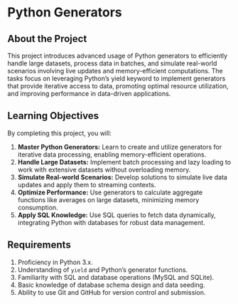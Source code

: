# Python Generators

## About the Project

This project introduces advanced usage of Python generators to efficiently handle large datasets, process data in batches, and simulate real-world scenarios involving live updates and memory-efficient computations. The tasks focus on leveraging Python’s yield keyword to implement generators that provide iterative access to data, promoting optimal resource utilization, and improving performance in data-driven applications.

## Learning Objectives

By completing this project, you will:

1. **Master Python Generators:** Learn to create and utilize generators for iterative data processing, enabling memory-efficient operations.
2. **Handle Large Datasets:** Implement batch processing and lazy loading to work with extensive datasets without overloading memory.
3. **Simulate Real-world Scenarios:** Develop solutions to simulate live data updates and apply them to streaming contexts.
4. **Optimize Performance:** Use generators to calculate aggregate functions like averages on large datasets, minimizing memory consumption.
5. **Apply SQL Knowledge:** Use SQL queries to fetch data dynamically, integrating Python with databases for robust data management.

## Requirements

1. Proficiency in Python 3.x.
2. Understanding of `yield` and Python’s generator functions.
3. Familiarity with SQL and database operations (MySQL and SQLite).
4. Basic knowledge of database schema design and data seeding.
5. Ability to use Git and GitHub for version control and submission.
